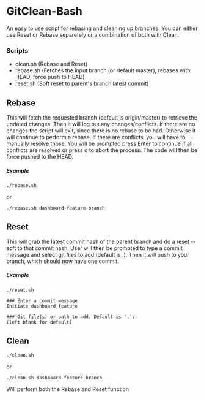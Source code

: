 # GitClean-Bash

An easy to use script for rebasing and cleaning up branches. You can either use Reset or Rebase separetely or a combination of both with Clean.

### Scripts
- clean.sh (Rebase and Reset)
- rebase.sh (Fetches the input branch (or default master), rebases with HEAD, force push to HEAD)
- reset.sh (Soft reset to parent's branch latest commit)


## Rebase
This will fetch the requested branch (default is origin/master) to retrieve the updated changes. Then it will log out any changes/conflicts. If there are no changes the script will exit, since there is no rebase to be had. Otherwise it will continue to perform a rebase. If there are conflicts, you will have to manually resolve those. You will be prompted press Enter to continue if all conflicts are resolved or press q to abort the process. The code will then be force pushed to the HEAD.

##### Example
```
./rebase.sh
```
or
```
./rebase.sh dashboard-feature-branch
```

## Reset
This will grab the latest commit hash of the parent branch and do a reset --soft to that commit hash. User will then be prompted to type a commit message and select git files to add (default is .). Then it will push to your branch, which should now have one commit.

##### Example
```
./reset.sh

### Enter a commit message:
Initiate dashboard feature

### Git file(s) or path to add. Default is '.':
(left blank for default)
```
## Clean
```
./clean.sh
```
or
```
./clean.sh dashboard-feature-branch
```
Will perform both the Rebase and Reset function
##
